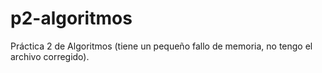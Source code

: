 # p2-algoritmos
Práctica 2 de Algoritmos (tiene un pequeño fallo de memoria, no tengo el archivo corregido).
